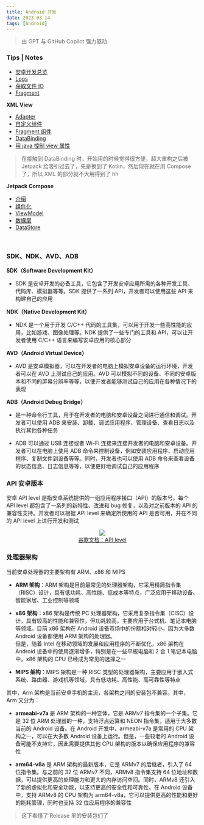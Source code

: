 ```yaml
---
title: Android 开发
date: 2023-03-14
tags: [Android]
---
```


> 由 GPT 与 GitHub Copilot 强力驱动

### Tips | Notes

- [安卓开发总览](devSummary.md)
- [Logs](Logs.md)
- [获取文件 IO](FileIO.md)
- [Fragment](Fragment.md)

**XML View**

- [Adapter](XMLView/Adapter.md)
- [自定义组件](XMLView/customView.md)
- [Fragment 组件](XMLView/Fragment.md)
- [DataBinding](XMLView/DataBinding.md)
- [用 java 控制 view 属性](XMLView/Java4Views.md)

> 在接触到 DataBinding 时，开始用的时候觉得很方便，超大重构之后被 Jetpack 给吸引过去了，先是换到了 Kotlin，然后现在就在用 Compose 了，所以 XML 的部分就不大用得到了 hh

**Jetpack Compose**

- [介绍](Jetpack/index.md)
- [组件化](Jetpack/Components.md)
- [ViewModel](Jetpack/ViewModel.md)
- [数据层](Jetpack/DataLayer.md)
- [DataStore](Jetpack/DataLayer.md)

<br />

### SDK、NDK、AVD、ADB

**SDK（Software Development Kit）**

- SDK 是安卓开发的必备工具，它包含了开发安卓应用所需的各种开发工具、代码库、模拟器等等。SDK 提供了一系列 API，开发者可以使用这些 API 来构建自己的应用

**NDK（Native Development Kit）**

- NDK 是一个用于开发 C/C++ 代码的工具集，可以用于开发一些高性能的应用，比如游戏、图像处理等。NDK 提供了一些专门的工具和 API，可以让开发者使用 C/C++ 语言来编写安卓应用的核心部分

**AVD（Android Virtual Device）**

- AVD 是安卓模拟器，可以在开发者的电脑上模拟安卓设备的运行环境，开发者可以在 AVD 上测试自己的应用。AVD 可以模拟不同的设备、不同的安卓版本和不同的屏幕分辨率等等，以便开发者能够测试自己的应用在各种情况下的表现

**ADB（Android Debug Bridge）**

- 是一种命令行工具，用于在开发者的电脑和安卓设备之间进行通信和调试。开发者可以使用 ADB 来安装、卸载、调试应用程序、管理设备、查看日志以及执行其他各种任务

- ADB 可以通过 USB 连接或者 Wi-Fi 连接来连接开发者的电脑和安卓设备。开发者可以在电脑上使用 ADB 命令来控制设备，例如安装应用程序、启动应用程序、复制文件到设备等等。同时，开发者也可以使用 ADB 命令来查看设备的状态信息、日志信息等等，以便更好地调试自己的应用程序

### API 安卓版本

安卓 API level 是指安卓系统提供的一组应用程序接口（API）的版本号。每个 API level 都包含了一系列的新特性、改进和 bug 修复，以及对之前版本的 API 的兼容性支持。开发者可以根据 API level 来确定所使用的 API 是否可用，并在不同的 API level 上进行开发和测试

<figure align="center"><img src="/img/cs/API-Level.webp"/><figcaption>
<a target="_blank" href="https://developer.android.com/guide/topics/manifest/uses-sdk-element">谷歌文档：API level</a>
</figcaption></figure>

### 处理器架构

当前安卓处理器的主要架构有 ARM、x86 和 MIPS

- **ARM 架构**：ARM 架构是目前最常见的处理器架构，它采用精简指令集（RISC）设计，具有低功耗、高性能、低成本等特点，广泛应用于移动设备、智能家居、工业控制等领域

- **x86 架构**：x86 架构是传统 PC 处理器架构，它采用复杂指令集（CISC）设计，具有较高的性能和兼容性，但功耗较高，主要应用于台式机、笔记本电脑等领域。目前 x86 架构在 Android 设备市场中的份额相对较小，因为大多数 Android 设备都使用 ARM 架构的处理器。<br> 但是，随着 Intel 在移动领域的发展和应用程序的不断优化，x86 架构在 Android 设备中的使用逐渐增多，特别是在一些平板电脑和 2 合 1 笔记本电脑中，x86 架构的 CPU 已经成为常见的选择之一

- **MIPS 架构**：MIPS 架构是一种 RISC 类型的处理器架构，主要应用于嵌入式系统、路由器、游戏机等领域，具有低功耗、高性能、高可靠性等特点

其中，Arm 架构是当前安卓手机的主流，各架构之间的安装包不兼容。其中，Arm 又分为：

- **armeabi-v7a** 是 ARM 架构的一种变体，它是 ARMv7 指令集的一个子集。它是 32 位 ARM 处理器的一种，支持浮点运算和 NEON 指令集，适用于大多数当前的 Android 设备。在 Android 开发中，armeabi-v7a 是常用的 CPU 架构之一，可以在大多数 Android 设备上运行。但是，一些较老的 Android 设备可能不支持它，因此需要提供其他 CPU 架构的版本以确保应用程序的兼容性

- **arm64-v8a** 是 ARM 架构的最新版本，它是 ARMv7 的后继者，引入了 64 位指令集。与之前的 32 位 ARMv7 不同，ARMv8 指令集支持 64 位地址和数据，可以提供更高的处理能力和更大的内存访问空间。同时，ARMv8 还引入了新的虚拟化和安全功能，以支持更高的安全性和可靠性。在 Android 设备中，支持 ARMv8 的 CPU 架构为 arm64-v8a，它可以提供更高的性能和更好的能耗管理，同时也支持 32 位应用程序的兼容性

> 这下看懂了 Release 里的安装包们了
